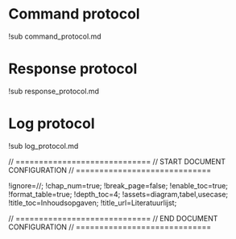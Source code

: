 
# Command protocol

!sub command_protocol.md

# Response protocol

!sub response_protocol.md

# Log protocol

!sub log_protocol.md

// =============================
// START DOCUMENT CONFIGURATION
// =============================

!ignore=//;
!chap_num=true;
!break_page=false;
!enable_toc=true;
!format_table=true;
!depth_toc=4;
!assets=diagram,tabel,usecase;
!title_toc=Inhoudsopgaven;
!title_url=Literatuurlijst;

// =============================
// END DOCUMENT CONFIGURATION
// =============================